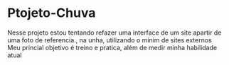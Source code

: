 # Ptojeto-Chuva

<p>Nesse projeto estou tentando refazer uma interface de um site apartir de uma foto de referencia., na unha, utilizando o minim de sites externos<br/>
  Meu princial objetivo é treino e pratica, além de medir minha habilidade atual
</p>
